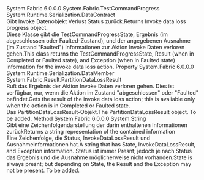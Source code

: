<Type Name="PartitionDataLossProgress" FullName="System.Fabric.PartitionDataLossProgress">
  <TypeSignature Language="C#" Value="public sealed class PartitionDataLossProgress : System.Fabric.TestCommandProgress" />
  <TypeSignature Language="ILAsm" Value=".class public auto ansi sealed beforefieldinit PartitionDataLossProgress extends System.Fabric.TestCommandProgress" />
  <TypeSignature Language="DocId" Value="T:System.Fabric.PartitionDataLossProgress" />
  <TypeSignature Language="VB.NET" Value="Public NotInheritable Class PartitionDataLossProgress&#xA;Inherits TestCommandProgress" />
  <TypeSignature Language="F#" Value="type PartitionDataLossProgress = class&#xA;    inherit TestCommandProgress" />
  <AssemblyInfo>
    <AssemblyName>System.Fabric</AssemblyName>
    <AssemblyVersion>6.0.0.0</AssemblyVersion>
  </AssemblyInfo>
  <Base>
    <BaseTypeName>System.Fabric.TestCommandProgress</BaseTypeName>
  </Base>
  <Interfaces />
  <Attributes>
    <Attribute>
      <AttributeName>System.Runtime.Serialization.DataContract</AttributeName>
    </Attribute>
  </Attributes>
  <Docs>
    <summary>
            <span data-ttu-id="ec9d7-101">Gibt Invoke Datenobjekt Verlust Status zurück.</span><span class="sxs-lookup"><span data-stu-id="ec9d7-101">Returns Invoke data loss progress object.</span></span>
            </summary>
    <remarks>
            <span data-ttu-id="ec9d7-102">Diese Klasse gibt die TestCommandProgressState, Ergebnis (im abgeschlossen oder Faulted-Zustand), und der angegebenen Ausnahme (im Zustand "Faulted") Informationen zur Aktion Invoke Daten verloren gehen.</span><span class="sxs-lookup"><span data-stu-id="ec9d7-102">This class returns the TestCommandProgressState, Result (when in Completed or Faulted state), and Exception (when in Faulted state) information for the invoke data loss action.</span></span>
            </remarks>
  </Docs>
  <Members>
    <Member MemberName="Result">
      <MemberSignature Language="C#" Value="public System.Fabric.Result.PartitionDataLossResult Result { get; }" />
      <MemberSignature Language="ILAsm" Value=".property instance class System.Fabric.Result.PartitionDataLossResult Result" />
      <MemberSignature Language="DocId" Value="P:System.Fabric.PartitionDataLossProgress.Result" />
      <MemberSignature Language="VB.NET" Value="Public ReadOnly Property Result As PartitionDataLossResult" />
      <MemberSignature Language="F#" Value="member this.Result : System.Fabric.Result.PartitionDataLossResult" Usage="System.Fabric.PartitionDataLossProgress.Result" />
      <MemberType>Property</MemberType>
      <AssemblyInfo>
        <AssemblyName>System.Fabric</AssemblyName>
        <AssemblyVersion>6.0.0.0</AssemblyVersion>
      </AssemblyInfo>
      <Attributes>
        <Attribute>
          <AttributeName>System.Runtime.Serialization.DataMember</AttributeName>
        </Attribute>
      </Attributes>
      <ReturnValue>
        <ReturnType>System.Fabric.Result.PartitionDataLossResult</ReturnType>
      </ReturnValue>
      <Docs>
        <summary>
            <span data-ttu-id="ec9d7-103">Ruft das Ergebnis der Aktion Invoke Daten verloren gehen. Dies ist verfügbar, nur, wenn die Aktion im Zustand "abgeschlossen" oder "Faulted" befindet.</span><span class="sxs-lookup"><span data-stu-id="ec9d7-103">Gets the result of the invoke data loss action; this is avaliable only when the action is in Completed or Faulted state.</span></span>
            </summary>
        <value><span data-ttu-id="ec9d7-104">Das PartitionDataLossResult-Objekt.</span><span class="sxs-lookup"><span data-stu-id="ec9d7-104">The PartitionDataLossResult object.</span></span></value>
        <remarks>To be added.</remarks>
      </Docs>
    </Member>
    <Member MemberName="ToString">
      <MemberSignature Language="C#" Value="public override string ToString ();" />
      <MemberSignature Language="ILAsm" Value=".method public hidebysig virtual instance string ToString() cil managed" />
      <MemberSignature Language="DocId" Value="M:System.Fabric.PartitionDataLossProgress.ToString" />
      <MemberSignature Language="VB.NET" Value="Public Overrides Function ToString () As String" />
      <MemberSignature Language="F#" Value="override this.ToString : unit -&gt; string" Usage="partitionDataLossProgress.ToString " />
      <MemberType>Method</MemberType>
      <AssemblyInfo>
        <AssemblyName>System.Fabric</AssemblyName>
        <AssemblyVersion>6.0.0.0</AssemblyVersion>
      </AssemblyInfo>
      <ReturnValue>
        <ReturnType>System.String</ReturnType>
      </ReturnValue>
      <Parameters />
      <Docs>
        <summary>
            <span data-ttu-id="ec9d7-105">Gibt eine Zeichenfolgendarstellung der darin enthaltenen Informationen zurück</span><span class="sxs-lookup"><span data-stu-id="ec9d7-105">Returns a string representation of the contained information</span></span>
            </summary>
        <returns><span data-ttu-id="ec9d7-106">Eine Zeichenfolge, die Status, InvokeDataLossResult und Ausnahmeinformationen hat.</span><span class="sxs-lookup"><span data-stu-id="ec9d7-106">A string that has State, InvokeDataLossResult, and Exception information.</span></span>
            <span data-ttu-id="ec9d7-107">Status ist immer Presnt; jedoch je nach Status das Ergebnis und die Ausnahme möglicherweise nicht vorhanden.</span><span class="sxs-lookup"><span data-stu-id="ec9d7-107">State is always presnt; but depending on State, the Result and the Exception may not be present.</span></span></returns>
        <remarks>To be added.</remarks>
      </Docs>
    </Member>
  </Members>
</Type>